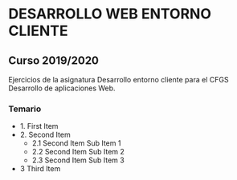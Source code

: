 # DESARROLLO WEB ENTORNO CLIENTE
## Curso 2019/2020

Ejercicios de la asignatura Desarrollo entorno cliente para el CFGS Desarrollo de aplicaciones Web.

### Temario

<ul>
  <li>1. First Item</li>
  <li>2. Second Item
    <ul>
    <li>2.1 Second Item Sub Item 1 </li>
    <li>2.2 Second Item Sub Item 2</li>
    <li>2.3 Second Item Sub Item 3</li>
    </ul>
  </li>
  <li>3 Third Item </li>
</ul>